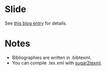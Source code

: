 # Slide
See [this blog entry](http://saireya.hateblo.jp/entry/class/medialiteracy) for details.

# Notes
- Bibliographies are written in .bibtexml.
- You can compile .tex.xml with [sugar2texml](https://bitbucket.org/saireya/sugar2texml).
